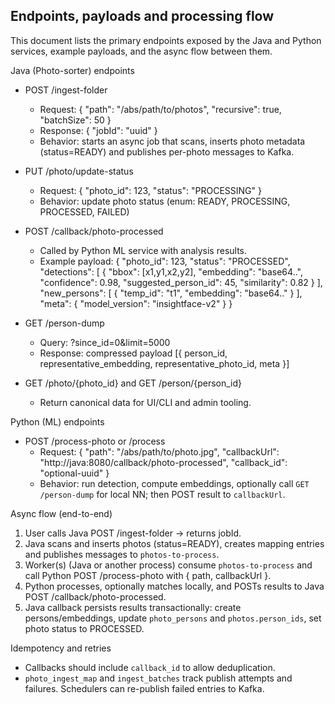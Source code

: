 ## Endpoints, payloads and processing flow

This document lists the primary endpoints exposed by the Java and Python services, example payloads, and the async flow between them.

Java (Photo-sorter) endpoints

- POST /ingest-folder
  - Request: { "path": "/abs/path/to/photos", "recursive": true, "batchSize": 50 }
  - Response: { "jobId": "uuid" }
  - Behavior: starts an async job that scans, inserts photo metadata (status=READY) and publishes per-photo messages to Kafka.

- PUT /photo/update-status
  - Request: { "photo_id": 123, "status": "PROCESSING" }
  - Behavior: update photo status (enum: READY, PROCESSING, PROCESSED, FAILED)

- POST /callback/photo-processed
  - Called by Python ML service with analysis results.
  - Example payload:
    {
      "photo_id": 123,
      "status": "PROCESSED",
      "detections": [ { "bbox": [x1,y1,x2,y2], "embedding": "base64..", "confidence": 0.98, "suggested_person_id": 45, "similarity": 0.82 } ],
      "new_persons": [ { "temp_id": "t1", "embedding": "base64.." } ],
      "meta": { "model_version": "insightface-v2" }
    }

- GET /person-dump
  - Query: ?since_id=0&limit=5000
  - Response: compressed payload [{ person_id, representative_embedding, representative_photo_id, meta }]

- GET /photo/{photo_id} and GET /person/{person_id}
  - Return canonical data for UI/CLI and admin tooling.

Python (ML) endpoints

- POST /process-photo or /process
  - Request: { "path": "/abs/path/to/photo.jpg", "callbackUrl": "http://java:8080/callback/photo-processed", "callback_id": "optional-uuid" }
  - Behavior: run detection, compute embeddings, optionally call `GET /person-dump` for local NN; then POST result to `callbackUrl`.

Async flow (end-to-end)

1) User calls Java POST /ingest-folder -> returns jobId.
2) Java scans and inserts photos (status=READY), creates mapping entries and publishes messages to `photos-to-process`.
3) Worker(s) (Java or another process) consume `photos-to-process` and call Python POST /process-photo with { path, callbackUrl }.
4) Python processes, optionally matches locally, and POSTs results to Java POST /callback/photo-processed.
5) Java callback persists results transactionally: create persons/embeddings, update `photo_persons` and `photos.person_ids`, set photo status to PROCESSED.

Idempotency and retries

- Callbacks should include `callback_id` to allow deduplication.
- `photo_ingest_map` and `ingest_batches` track publish attempts and failures. Schedulers can re-publish failed entries to Kafka.

